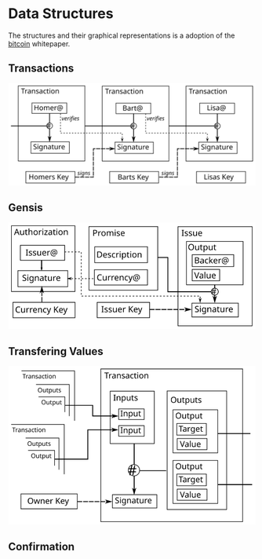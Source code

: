 # Data Structures

The structures and their graphical representations is a adoption of the [bitcoin] whitepaper.

[bitcoin]: https://bitcoin.org/bitcoin.pdf

## Transactions

![Transaction chain](figures/chain.svg)

## Gensis

![Coin Issue](figures/issue.svg)

## Transfering Values

![Coin Transaction](figures/transaction.svg)

## Confirmation

